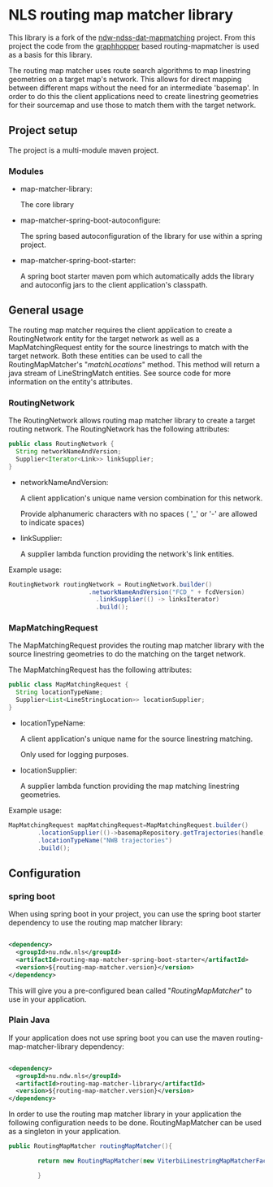 # NLS routing map matcher library

This library is a fork of the [ndw-ndss-dat-mapmatching](https://dev.azure.com/ndwnu/CBM/_git/ndw-ndss-dat-mapmatching)
project. From this project the code from the [graphhopper](https://www.graphhopper.com/) based routing-mapmatcher is
used as a basis for this library.

The routing map matcher uses route search algorithms to map linestring geometries on a target map's network. This allows
for direct mapping between different maps without the need for an intermediate 'basemap'. In order to do this the client
applications need to create linestring geometries for their sourcemap and use those to match them with the target
network.

## Project setup

The project is a multi-module maven project.

### Modules

- map-matcher-library:

  The core library


- map-matcher-spring-boot-autoconfigure:

  The spring based autoconfiguration of the library for use within a spring project.


- map-matcher-spring-boot-starter:

  A spring boot starter maven pom which automatically adds the library and autoconfig jars to the client application's
  classpath.

## General usage

The routing map matcher requires the client application to create a RoutingNetwork entity for the target network as well
as a MapMatchingRequest entity for the source linestrings to match with the target network. Both these entities can be
used to call the RoutingMapMatcher's
"*matchLocations*" method. This method will return a java stream of LineStringMatch entities. See source code for more
information on the entity's attributes.

### RoutingNetwork

The RoutingNetwork allows routing map matcher library to create a target routing network. The RoutingNetwork has the
following attributes:

```java
public class RoutingNetwork {
  String networkNameAndVersion;
  Supplier<Iterator<Link>> linkSupplier;
}
```

* networkNameAndVersion:

  A client application's unique name version combination for this network.

  Provide alphanumeric characters with no spaces ( '_' or '-' are allowed to indicate spaces)


* linkSupplier:

  A supplier lambda function providing the network's link entities.

Example usage:

```java 
RoutingNetwork routingNetwork = RoutingNetwork.builder()
                      .networkNameAndVersion("FCD_" + fcdVersion)
                        .linkSupplier(() -> linksIterator)
                        .build();
```

### MapMatchingRequest

The MapMatchingRequest provides the routing map matcher library with the source linestring geometries to do the matching
on the target network.

The MapMatchingRequest has the following attributes:

```java
public class MapMatchingRequest {
  String locationTypeName;
  Supplier<List<LineStringLocation>> locationSupplier;
}
```

* locationTypeName:

  A client application's unique name for the source linestring matching.

  Only used for logging purposes.


* locationSupplier:

  A supplier lambda function providing the map matching linestring geometries.

Example usage:

```java
MapMatchingRequest mapMatchingRequest=MapMatchingRequest.builder()
        .locationSupplier(()->basemapRepository.getTrajectories(handle,nwbVersion,fcdVersion))
        .locationTypeName("NWB trajectories")
        .build();
```

## Configuration

### spring boot

When using spring boot in your project, you can use the spring boot starter dependency to use the routing map matcher
library:

```xml

<dependency>
  <groupId>nu.ndw.nls</groupId>
  <artifactId>routing-map-matcher-spring-boot-starter</artifactId>
  <version>${routing-map-matcher.version}</version>
</dependency>
```

This will give you a pre-configured bean called "*RoutingMapMatcher*" to use in your application.

### Plain Java

If your application does not use spring boot you can use the maven routing-map-matcher-library dependency:

```xml

<dependency>
  <groupId>nu.ndw.nls</groupId>
  <artifactId>routing-map-matcher-library</artifactId>
  <version>${routing-map-matcher.version}</version>
</dependency>
```

In order to use the routing map matcher library in your application the following configuration needs to be done.
RoutingMapMatcher can be used as a singleton in your application.

```java
public RoutingMapMatcher routingMapMatcher(){

        return new RoutingMapMatcher(new ViterbiLinestringMapMatcherFactory(new NetworkGraphHopperFactory()));

        }
```
